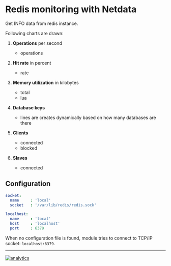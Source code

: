 # Redis monitoring with Netdata

Get INFO data from redis instance.

Following charts are drawn:

1.  **Operations** per second

    -   operations

2.  **Hit rate** in percent

    -   rate

3.  **Memory utilization** in kilobytes

    -   total
    -   lua

4.  **Database keys**

    -   lines are creates dynamically based on how many databases are there

5.  **Clients**

    -   connected
    -   blocked

6.  **Slaves**

    -   connected

## Configuration

```yaml
socket:
  name     : 'local'
  socket   : '/var/lib/redis/redis.sock'

localhost:
  name     : 'local'
  host     : 'localhost'
  port     : 6379
```

When no configuration file is found, module tries to connect to TCP/IP socket: `localhost:6379`.

---

[![analytics](https://www.google-analytics.com/collect?v=1&aip=1&t=pageview&_s=1&ds=github&dr=https%3A%2F%2Fgithub.com%2Fnetdata%2Fnetdata&dl=https%3A%2F%2Fmy-netdata.io%2Fgithub%2Fcollectors%2Fpython.d.plugin%2Fredis%2FREADME&_u=MAC~&cid=5792dfd7-8dc4-476b-af31-da2fdb9f93d2&tid=UA-64295674-3)](<>)
